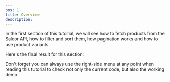 ```yaml
---
pos: 1
title: Overview 
description: 
---
```


<p className="lead">
  In the first section of this tutorial, we will see how to fetch products from the Saleor API, how to filter and sort them, how pagination works and how to use product variants.
</p>

Here's the final result for this section:

Don't forget you can always use the right-side menu at any point when reading this tutorial to check not only the current code, but also the working demo.
